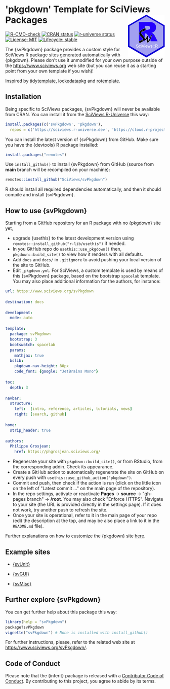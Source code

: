 # 'pkgdown' Template for SciViews Packages <a href='https://www.sciviews.org/svPkgdown'><img src="man/figures/logo.png" align="right" height="134.5"/></a>

<!-- badges: start -->

[![R-CMD-check](https://github.com/SciViews/svPkgdown/actions/workflows/R-CMD-check.yaml/badge.svg)](https://github.com/SciViews/svPkgdown/actions/workflows/R-CMD-check.yaml) [![CRAN status](https://www.r-pkg.org/badges/version/svPkgdown)](https://cran.r-project.org/package=svPkgdown) [![r-universe status](https://sciviews.r-universe.dev/badges/svPkgdown)](https://sciviews.r-universe.dev/svPkgdown) [![License: MIT](https://img.shields.io/badge/License-MIT-yellow.svg)](https://opensource.org/licenses/MIT) [![Lifecycle: stable](https://img.shields.io/badge/lifecycle-stable-brightgreen.svg)](https://www.tidyverse.org/lifecycle/#stable)

<!-- badges: end -->

The {svPkgdown} package provides a custom style for SciViews R package sites generated automatically with {pkgdown}. Please don't use it unmodified for your own purpose outside of the <https://www.sciviews.org> web site (but you can reuse it as a starting point from your own template if you wish)!

Inspired by [tidytemplate](https://github.com/tidyverse/tidytemplate/), [lockedatapkg](https://github.com/lockedatapublished/lockedatapkg) and [rotemplate](https://github.com/ropensci/rotemplate).


## Installation

Being specific to SciViews packages, {svPkgdown} will never be available from CRAN. You can install it from the [SciViews R-Universe](https://sciviews.r-universe.dev) this way:

``` r
install.packages(c('svPkgdown', 'pkgdown'),
  repos = c('https://sciviews.r-universe.dev', 'https://cloud.r-project.org'))
```

You can install the latest version of {svPkgdown} from GitHub. Make sure you have the {devtools} R package installed:

``` r
install.packages("remotes")
```

Use `install_github()` to install {svPkgdown} from GitHub (source from **main** branch will be recompiled on your machine):

``` r
remotes::install_github("SciViews/svPkgdown")
```

R should install all required dependencies automatically, and then it should compile and install {svPkgdown}.


## How to use {svPkgdown}

Starting from a GitHub repository for an R package with no {pkgdown} site yet,

-   upgrade {usethis} to the latest development version using `remotes::install_github("r-lib/usethis")` if needed.
-   In you GitHub repo do `usethis::use_pkgdown()` then, `pkgdown::build_site()` to view how it renders with all defaults.
-   Add `docs` and `docs/` in `.gitignore` to avoid pushing your local version of the site to GitHub.
-   Edit `_pkgdown.yml`. For SciViews, a custom template is used by means of this {svPkgdown} package, based on the bootstrap `spacelab` template. You may also place additional information for the authors, for instance:

``` yaml
url: https://www.sciviews.org/svPkgdown

destination: docs

development:
  mode: auto

template:
  package: svPkgdown
  bootstrap: 3
  bootswatch: spacelab
  params:
    mathjax: true
  bslib:
    pkgdown-nav-height: 80px
    code_font: {google: "JetBrains Mono"}

toc:
  depth: 3

navbar:
  structure:
    left:  [intro, reference, articles, tutorials, news]
    right: [search, github]

home:
  strip_header: true

authors:
  Philippe Grosjean:
    href: https://phgrosjean.sciviews.org/
```

-   Regenerate your site with `pkgdown::build_site()`, or from RStudio, from the corresponding addin. Check its appearance.
-   Create a GitHub action to automatically regenerate the site on GitHub on every push with `usethis::use_github_action("pkgdown")`.
-   Commit and push, then check if the action is run (click on the little icon on the left of "Latest commit ..." on the main page of the repository).
-   In the repo settings, activate or reactivate **Pages** -\> **source** -\> "gh-pages branch" -\> **/root**. You may also check "Enforce HTTPS". Navigate to your site (the URL is provided directly in the settings page). If it does not work, try another push to refresh the site.
-   Once your site is operational, refer to it in the main page of your repo (edit the description at the top, and may be also place a link to it in the `README.md` file).

Further explanations on how to customize the {pkgdown} site [here](https://github.com/tidyverse/tidytemplate).


## Example sites

-   [{svUnit}](https://www.SciViews.org/svUnit/)

-   [{svGUI}](https://www.SciViews.org/svGUI/)

-   [{svMisc}](https://www.SciViews.org/svMisc/)


## Further explore {svPkgdown}

You can get further help about this package this way:

``` r
library(help = "svPkgdown")
package?svPkgdown
vignette("svPkgdown") # None is installed with install_github()
```

For further instructions, please, refer to the related web site at <https://www.sciviews.org/svPkgdown/>.


## Code of Conduct

Please note that the {inferit} package is released with a [Contributor Code of Conduct](https://contributor-covenant.org/version/2/1/CODE_OF_CONDUCT.html). By contributing to this project, you agree to abide by its terms.
